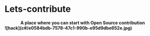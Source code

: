 # Lets-contribute
<div align="center"> <b>A place where you can start with Open Source contribution<b> </div>
![hack](c#/e0584bdb-7578-47c1-990b-e95d9dbe652e.jpg)
